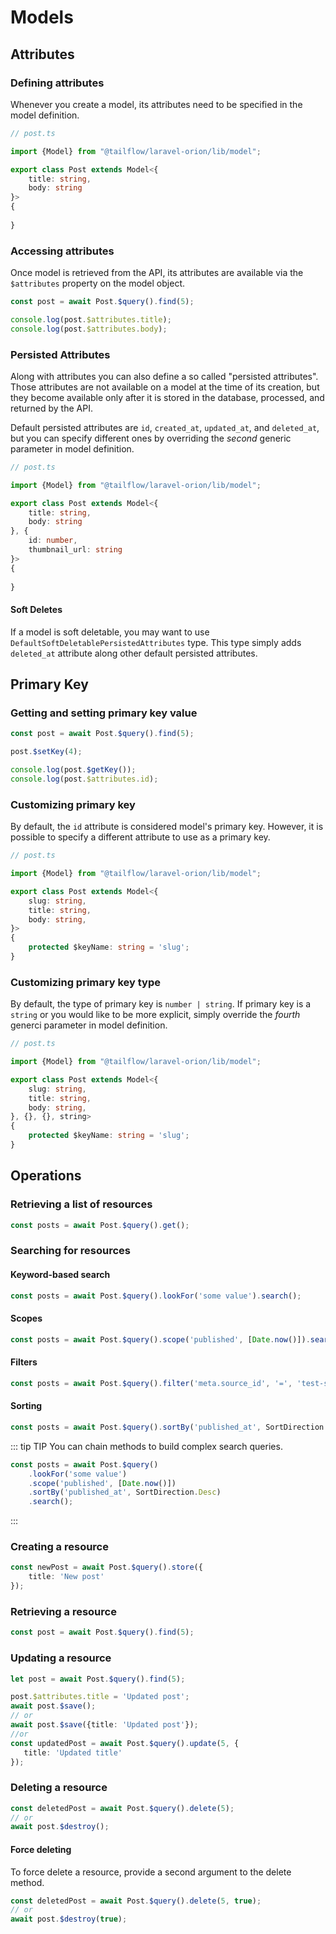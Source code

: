 # Models

## Attributes

### Defining attributes

Whenever you create a model, its attributes need to be specified in the model definition.

```typescript
// post.ts

import {Model} from "@tailflow/laravel-orion/lib/model";

export class Post extends Model<{
    title: string,
    body: string
}>
{
    
}
```

### Accessing attributes

Once model is retrieved from the API, its attributes are available via the `$attributes` property on the model object.

```typescript
const post = await Post.$query().find(5);

console.log(post.$attributes.title);
console.log(post.$attributes.body);
```

### Persisted Attributes

Along with attributes you can also define a so called "persisted attributes". Those attributes are not available on a model at the time of its creation, but they become available only after it is stored in the database, processed, and returned by the API.

Default persisted attributes are `id`, `created_at`, `updated_at`, and `deleted_at`, but you can specify different ones by overriding the *second* generic parameter in model definition.

```typescript
// post.ts

import {Model} from "@tailflow/laravel-orion/lib/model";

export class Post extends Model<{
    title: string,
    body: string
}, {
    id: number,
    thumbnail_url: string
}>
{
    
}
```

#### Soft Deletes

If a model is soft deletable, you may want to use `DefaultSoftDeletablePersistedAttributes` type. This type simply adds `deleted_at` attribute along other default persisted attributes.

## Primary Key

### Getting and setting primary key value

```typescript
const post = await Post.$query().find(5);

post.$setKey(4);

console.log(post.$getKey()); 
console.log(post.$attributes.id);
```

### Customizing primary key

By default, the `id` attribute is considered model's primary key. However, it is possible to specify a different attribute to use as a primary key.

```typescript
// post.ts

import {Model} from "@tailflow/laravel-orion/lib/model";

export class Post extends Model<{
    slug: string,
    title: string,
    body: string,
}>
{
    protected $keyName: string = 'slug';
}
```

### Customizing primary key type

By default, the type of primary key is `number | string`. If primary key is a `string` or you would like to be more explicit, simply override the *fourth* generci parameter in model definition. 

```typescript
// post.ts

import {Model} from "@tailflow/laravel-orion/lib/model";

export class Post extends Model<{
    slug: string,
    title: string,
    body: string,
}, {}, {}, string>
{
    protected $keyName: string = 'slug';
}
```

## Operations

### Retrieving a list of resources

```typescript
const posts = await Post.$query().get(); 
```

### Searching for resources

#### Keyword-based search
```typescript
const posts = await Post.$query().lookFor('some value').search(); 
```

#### Scopes
```typescript
const posts = await Post.$query().scope('published', [Date.now()]).search(); 
```

#### Filters
```typescript
const posts = await Post.$query().filter('meta.source_id', '=', 'test-source').search(); 
```

#### Sorting
```typescript
const posts = await Post.$query().sortBy('published_at', SortDirection.Desc).search(); 
```

::: tip TIP
You can chain methods to build complex search queries.
```typescript
const posts = await Post.$query()
    .lookFor('some value')
    .scope('published', [Date.now()])
    .sortBy('published_at', SortDirection.Desc)
    .search(); 
```
:::

### Creating a resource
```typescript
const newPost = await Post.$query().store({
    title: 'New post'
});
```

### Retrieving a resource
```typescript
const post = await Post.$query().find(5);
```

### Updating a resource
```typescript
let post = await Post.$query().find(5);

post.$attributes.title = 'Updated post';
await post.$save();
// or
await post.$save({title: 'Updated post'});
//or
const updatedPost = await Post.$query().update(5, {
   title: 'Updated title'
});
```

### Deleting a resource
```typescript
const deletedPost = await Post.$query().delete(5);
// or
await post.$destroy();
```

#### Force deleting
To force delete a resource, provide a second argument to the delete method.
```typescript
const deletedPost = await Post.$query().delete(5, true);
// or
await post.$destroy(true);
```